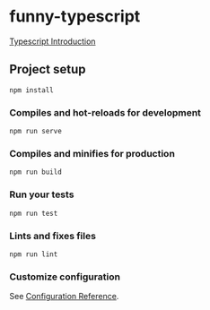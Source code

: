 # funny-typescript

[Typescript Introduction](https://github.com/lizzyyang9534/funny-typescript/wiki/TypeScript-%E7%B0%A1%E4%BB%8B)

## Project setup
```
npm install
```

### Compiles and hot-reloads for development
```
npm run serve
```

### Compiles and minifies for production
```
npm run build
```

### Run your tests
```
npm run test
```

### Lints and fixes files
```
npm run lint
```

### Customize configuration
See [Configuration Reference](https://cli.vuejs.org/config/).

